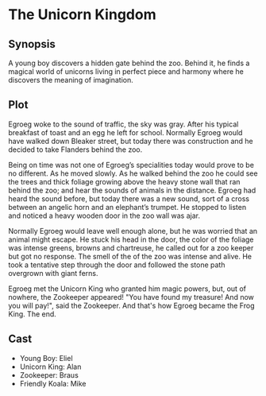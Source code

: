 # The Unicorn Kingdom

## Synopsis

A young boy discovers a hidden gate behind the zoo.
Behind it, he finds a magical world of unicorns living in perfect piece and harmony where he discovers the meaning of imagination.

## Plot

Egroeg woke to the sound of traffic, the sky was gray.
After his typical breakfast of toast and an egg he left for school.
Normally Egroeg would have walked down Bleaker street, but today there was construction and he decided to take Flanders behind the zoo.

Being on time was not one of Egroeg’s specialities today would prove to be no different.
As he moved slowly.
As he walked behind the zoo he could see the trees and thick foliage growing above the heavy stone wall that ran behind the zoo; and hear the sounds of animals in the distance.
Egroeg had heard the sound before, but today there was a new sound, sort of a cross between an angelic horn and an elephant’s trumpet.
He stopped to listen and noticed a heavy wooden door in the zoo wall was ajar.

Normally Egroeg would leave well enough alone, but he was worried that an animal might escape.
He stuck his head in the door, the color of the foliage was intense greens, browns and chartreuse, he called out for a zoo keeper but got no response.
The smell of the of the zoo was intense and alive.
He took a tentative step through the door and followed the stone path overgrown with giant ferns.

Egroeg met the Unicorn King who granted him magic powers, but, out of nowhere, the Zookeeper appeared!
"You have found my treasure! And now you will pay!", said the Zookeeper.
And that's how Egroeg became the Frog King.
The end.

## Cast

* Young Boy: Eliel
* Unicorn King: Alan
* Zookeeper: Braus
* Friendly Koala: Mike

